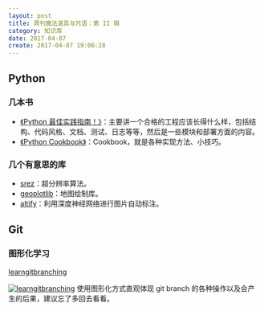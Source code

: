 ```yaml
---
layout: post
title: 周刊魔法道具与咒语：第 II 辑
category: 知识库
date: 2017-04-07
create: 2017-04-07 19:06:28
---
```



## Python

### 几本书
* [《Python 最佳实践指南！》](http://pythonguidecn.readthedocs.io/zh/latest/)：主要讲一个合格的工程应该长得什么样，包括结构、代码风格、文档、测试、日志等等，然后是一些模块和部署方面的内容。
* [《Python Cookbook》](http://python3-cookbook.readthedocs.io/zh_CN/latest/)：Cookbook，就是各种实现方法、小技巧。

### 几个有意思的库
* [srez](https://github.com/david-gpu/srez)：超分辨率算法。
* [geoplotlib](https://github.com/andrea-cuttone/geoplotlib)：地图绘制库。
* [altify](https://github.com/ParhamP/altify)：利用深度神经网络进行图片自动标注。

## Git

### 图形化学习
[learngitbranching](http://learngitbranching.js.org/)

[![learngitbranching](https://ooo.0o0.ooo/2017/04/07/58e78f27476e4.png)](http://learngitbranching.js.org/)
使用图形化方式直观体现 git branch 的各种操作以及会产生的后果，建议忘了多回去看看。

